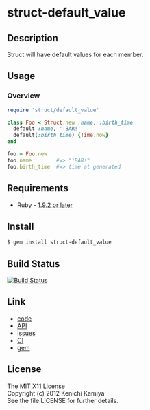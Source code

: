 struct-default_value
====================

Description
------------

Struct will have default values for each member.

Usage
------

### Overview

```ruby
require 'struct/default_value'

class Foo < Struct.new :name, :birth_time
  default :name, '!BAR!'
  default(:birth_time) {Time.now}
end

foo = Foo.new
foo.name        #=> "!BAR!"
foo.birth_time  #=> time at generated
```

Requirements
------------

* Ruby - [1.9.2 or later](http://travis-ci.org/#!/kachick/struct-default_value)

Install
-------

```bash
$ gem install struct-default_value
```

Build Status
------------

[![Build Status](https://secure.travis-ci.org/kachick/struct-default_value.png)](http://travis-ci.org/kachick/struct-default_value)

Link
----

* [code](https://github.com/kachick/struct-default_value)
* [API](http://kachick.github.com/struct-default_value/yard/frames.html)
* [issues](https://github.com/kachick/struct-default_value/issues)
* [CI](http://travis-ci.org/#!/kachick/struct-default_value)
* [gem](https://rubygems.org/gems/struct-default_value)

License
-------

The MIT X11 License  
Copyright (c) 2012 Kenichi Kamiya  
See the file LICENSE for further details.
